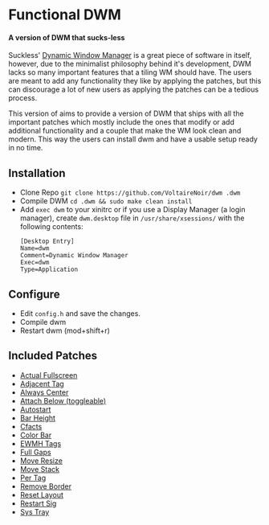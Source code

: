 # Functional DWM
#### A version of DWM that sucks-less

Suckless' [Dynamic Window Manager](https://dwm.suckless.org/) is a great piece of software in itself, however, due to the minimalist philosophy behind it's development, DWM lacks so many important features that a tiling WM should have. The users are meant to add any functionality they like by applying the patches, but this can discourage a lot of new users as applying the patches can be a tedious process.

This version of aims to provide a version of DWM that ships with all the important patches which mostly include the ones that modify or add additional functionality and a couple that make the WM look clean and modern. This way the users can install dwm and have a usable setup ready in no time.

## Installation
- Clone Repo
`git clone https://github.com/VoltaireNoir/dwm .dwm`
- Compile DWM
`cd .dwm && sudo make clean install`
- Add `exec dwm` to your xinitrc or if you use a Display Manager (a login manager), create `dwm.desktop` file in `/usr/share/xsessions/` with the following contents: 
  ```
  [Desktop Entry]
  Name=dwm
  Comment=Dynamic Window Manager
  Exec=dwm
  Type=Application
  ```

## Configure
- Edit `config.h` and save the changes.
- Compile dwm
- Restart dwm (mod+shift+r)

## Included Patches
- [Actual Fullscreen](https://dwm.suckless.org/patches/actualfullscreen/)
- [Adjacent Tag](https://dwm.suckless.org/patches/adjacenttag/)
- [Always Center](https://dwm.suckless.org/patches/alwayscenter/)
- [Attach Below (toggleable)](https://dwm.suckless.org/patches/attachbelow/)
- [Autostart](https://dwm.suckless.org/patches/autostart/)
- [Bar Height](https://dwm.suckless.org/patches/bar_height/)
- [Cfacts](https://dwm.suckless.org/patches/cfacts/)
- [Color Bar](https://dwm.suckless.org/patches/colorbar/)
- [EWMH Tags](https://dwm.suckless.org/patches/ewmhtags/)
- [Full Gaps](https://dwm.suckless.org/patches/fullgaps/)
- [Move Resize](https://dwm.suckless.org/patches/moveresize/)
- [Move Stack](https://dwm.suckless.org/patches/movestack/)
- [Per Tag](https://dwm.suckless.org/patches/pertag/)
- [Remove Border](https://dwm.suckless.org/patches/removeborder/)
- [Reset Layout](https://dwm.suckless.org/patches/resetlayout/)
- [Restart Sig](https://dwm.suckless.org/patches/restartsig/)
- [Sys Tray](https://dwm.suckless.org/patches/systray/)
